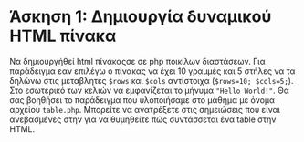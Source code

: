 # Άσκηση 1: Δημιουργία δυναμικού HTML πίνακα 
Να δημιουργήθεί  html πίνακαςσε σε php ποικίλων διαστάσεων. 
Για παράδειγμα εαν επιλέγω ο πίνακας να έχει 10 γραμμές και 5 
στήλες να τα δηλώνω στις μεταβλητές `$rows` και `$cols` 
αντίστοιχα (`$rows=10; $cols=5;`). Στο εσωτερικό των κελιών 
να εμφανίζεται το μήνυμα `"Hello World!"`.  Θα σας βοηθήσει 
το παράδειγμα που υλοποιήσαμε στο μάθημα με όνομα αρχείου `table.php`. 
Μπορείτε να ανατρέξετε στις σημειώσεις που είναι ανεβασμένες 
στην για να θυμηθείτε πώς συντάσσεται ένα table στην HTML.

<!-- 

ΛΥΣΗ:
-----
<html>
<head>
	<title>Dynamic Table using PHP</title>
</head>
<body>

<?php
$rows = 10;
$cols = 5;

echo "<table border=\"1\"> \n";

	for ( $i = 1; $i <= $rows; $i++ ) 
	{ 
		echo "<tr> \n"; 
		for ($k=1; $k <= $cols ; $k++) 
		{ 
		  	echo "<td>Hello World!</td> \n";
		}
		echo "</tr> \n";
	} 
	echo '</table>';
?>

</body>
</html>
-->
